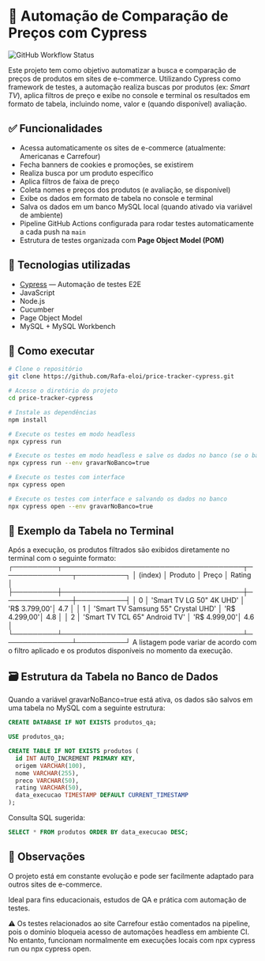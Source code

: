 # 🛒 Automação de Comparação de Preços com Cypress

![GitHub Workflow Status](https://github.com/Rafa-eloi/price-tracker-cypress/actions/workflows/cypress.yml/badge.svg)

Este projeto tem como objetivo automatizar a busca e comparação de preços de produtos em sites de e-commerce. Utilizando Cypress como framework de testes, a automação realiza buscas por produtos (ex: *Smart TV*), aplica filtros de preço e exibe no console e terminal os resultados em formato de tabela, incluindo nome, valor e (quando disponível) avaliação.


## ✅ Funcionalidades

- Acessa automaticamente os sites de e-commerce (atualmente: Americanas e Carrefour)
- Fecha banners de cookies e promoções, se existirem
- Realiza busca por um produto específico
- Aplica filtros de faixa de preço
- Coleta nomes e preços dos produtos (e avaliação, se disponível)
- Exibe os dados em formato de tabela no console e terminal
- Salva os dados em um banco MySQL local (quando ativado via variável de ambiente)
- Pipeline GitHub Actions configurada para rodar testes automaticamente a cada push na `main`
- Estrutura de testes organizada com **Page Object Model (POM)**


## 🧰 Tecnologias utilizadas

- [Cypress](https://www.cypress.io/) — Automação de testes E2E
- JavaScript
- Node.js
- Cucumber
- Page Object Model
- MySQL + MySQL Workbench


## 🚀 Como executar

```bash
# Clone o repositório
git clone https://github.com/Rafa-eloi/price-tracker-cypress.git

# Acesse o diretório do projeto
cd price-tracker-cypress

# Instale as dependências
npm install

# Execute os testes em modo headless
npx cypress run

# Execute os testes em modo headless e salve os dados no banco (se o banco estiver configurado localmente)
npx cypress run --env gravarNoBanco=true

# Execute os testes com interface
npx cypress open

# Execute os testes com interface e salvando os dados no banco
npx cypress open --env gravarNoBanco=true

```


## 🧾 Exemplo da Tabela no Terminal
Após a execução, os produtos filtrados são exibidos diretamente no terminal com o seguinte formato:
┌─────────┬─────────────────────────────────────┬──────────────┬──────────┐
│ (index) │              Produto                │    Preço     │ Rating   │
├─────────┼─────────────────────────────────────┼──────────────┼──────────┤
│    0    │ 'Smart TV LG 50" 4K UHD'            │ 'R$ 3.799,00'│   4.7    │
│    1    │ 'Smart TV Samsung 55" Crystal UHD'  │ 'R$ 4.299,00'│   4.8    │
│    2    │ 'Smart TV TCL 65" Android TV'       │ 'R$ 4.999,00'│   4.6    │
└─────────┴─────────────────────────────────────┴──────────────┴──────────┘
A listagem pode variar de acordo com o filtro aplicado e os produtos disponíveis no momento da execução.


## 🗃️ Estrutura da Tabela no Banco de Dados
Quando a variável gravarNoBanco=true está ativa, os dados são salvos em uma tabela no MySQL com a seguinte estrutura:
```sql
CREATE DATABASE IF NOT EXISTS produtos_qa;

USE produtos_qa;

CREATE TABLE IF NOT EXISTS produtos (
  id INT AUTO_INCREMENT PRIMARY KEY,
  origem VARCHAR(100),
  nome VARCHAR(255),
  preco VARCHAR(50),
  rating VARCHAR(50),
  data_execucao TIMESTAMP DEFAULT CURRENT_TIMESTAMP
);

```

Consulta SQL sugerida:
```sql
SELECT * FROM produtos ORDER BY data_execucao DESC;

```


## 📌 Observações
O projeto está em constante evolução e pode ser facilmente adaptado para outros sites de e-commerce.

Ideal para fins educacionais, estudos de QA e prática com automação de testes.

⚠️ Os testes relacionados ao site Carrefour estão comentados na pipeline, pois o domínio bloqueia acesso de automações headless em ambiente CI. No entanto, funcionam normalmente em execuções locais com npx cypress run ou npx cypress open.
